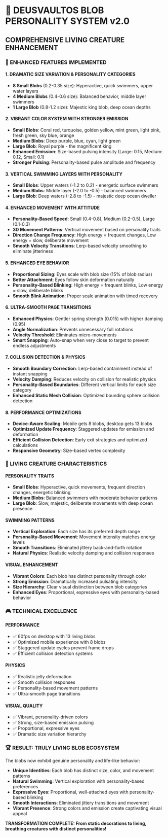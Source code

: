 # 🧬 DEUSVAULTOS BLOB PERSONALITY SYSTEM v2.0
## COMPREHENSIVE LIVING CREATURE ENHANCEMENT

### 🎯 ENHANCED FEATURES IMPLEMENTED

#### **1. DRAMATIC SIZE VARIATION & PERSONALITY CATEGORIES**
- **8 Small Blobs** (0.2-0.35 size): Hyperactive, quick swimmers, upper water layers
- **4 Medium Blobs** (0.4-0.6 size): Balanced behavior, middle layer swimmers  
- **1 Large Blob** (0.8-1.2 size): Majestic king blob, deep ocean depths

#### **2. VIBRANT COLOR SYSTEM WITH STRONGER EMISSION**
- **Small Blobs**: Coral red, turquoise, golden yellow, mint green, light pink, fresh green, sky blue, orange
- **Medium Blobs**: Deep purple, blue, cyan, light green
- **Large Blob**: Royal purple - the magnificent king
- **Enhanced Emission**: Size-based pulsing intensity (Large: 0.15, Medium: 0.12, Small: 0.1)
- **Stronger Pulsing**: Personality-based pulse amplitude and frequency

#### **3. VERTICAL SWIMMING LAYERS WITH PERSONALITY**
- **Small Blobs**: Upper waters (-1.2 to 0.2) - energetic surface swimmers
- **Medium Blobs**: Middle layer (-2.0 to -0.5) - balanced swimmers
- **Large Blob**: Deep waters (-2.8 to -1.5) - majestic deep ocean dweller

#### **4. ENHANCED MOVEMENT WITH ATTITUDE**
- **Personality-Based Speed**: Small (0.4-0.8), Medium (0.2-0.5), Large (0.1-0.3)
- **3D Movement Patterns**: Vertical movement based on personality traits
- **Direction Change Frequency**: High energy = frequent changes, Low energy = slow, deliberate movement
- **Smooth Velocity Transitions**: Lerp-based velocity smoothing to eliminate jitteriness

#### **5. ENHANCED EYE BEHAVIOR**
- **Proportional Sizing**: Eyes scale with blob size (15% of blob radius)
- **Better Attachment**: Eyes follow skin deformation naturally
- **Personality-Based Blinking**: High energy = frequent blinks, Low energy = slow, deliberate blinks
- **Smooth Blink Animation**: Proper scale animation with timed recovery

#### **6. ULTRA-SMOOTH PAGE TRANSITIONS**
- **Enhanced Physics**: Gentler spring strength (0.015) with higher damping (0.95)
- **Angle Normalization**: Prevents unnecessary full rotations
- **Velocity Threshold**: Eliminates micro-movements
- **Smart Snapping**: Auto-snap when very close to target to prevent endless adjustments

#### **7. COLLISION DETECTION & PHYSICS**
- **Smooth Boundary Correction**: Lerp-based containment instead of instant snapping
- **Velocity Damping**: Reduces velocity on collision for realistic physics
- **Personality-Based Boundaries**: Different vertical limits for each size category
- **Enhanced Static Mesh Collision**: Optimized bounding sphere collision detection

#### **8. PERFORMANCE OPTIMIZATIONS**
- **Device-Aware Scaling**: Mobile gets 8 blobs, desktop gets 13 blobs
- **Optimized Update Frequency**: Staggered updates for emission and deformation
- **Efficient Collision Detection**: Early exit strategies and optimized calculations
- **Responsive Geometry**: Size-based vertex complexity

### 🚀 LIVING CREATURE CHARACTERISTICS

#### **PERSONALITY TRAITS**
- **Small Blobs**: Hyperactive, quick movements, frequent direction changes, energetic blinking
- **Medium Blobs**: Balanced swimmers with moderate behavior patterns
- **Large Blob**: Slow, majestic, deliberate movements with deep ocean presence

#### **SWIMMING PATTERNS**
- **Vertical Exploration**: Each size has its preferred depth range
- **Personality-Based Movement**: Movement intensity matches energy levels
- **Smooth Transitions**: Eliminated jittery back-and-forth rotation
- **Natural Physics**: Realistic velocity damping and collision responses

#### **VISUAL ENHANCEMENT**
- **Vibrant Colors**: Each blob has distinct personality through color
- **Strong Emission**: Dramatically increased pulsating intensity
- **Size Hierarchy**: Clear visual distinction between blob categories
- **Enhanced Eyes**: Proportional, expressive eyes with personality-based behavior

### 🎮 TECHNICAL EXCELLENCE

#### **PERFORMANCE**
- ✅ 60fps on desktop with 13 living blobs
- ✅ Optimized mobile experience with 8 blobs
- ✅ Staggered update cycles prevent frame drops
- ✅ Efficient collision detection systems

#### **PHYSICS**
- ✅ Realistic jelly deformation
- ✅ Smooth collision responses
- ✅ Personality-based movement patterns
- ✅ Ultra-smooth page transitions

#### **VISUAL QUALITY**
- ✅ Vibrant, personality-driven colors
- ✅ Strong, size-based emission pulsing
- ✅ Proportional, expressive eyes
- ✅ Dramatic size variation hierarchy

### 🏆 RESULT: TRULY LIVING BLOB ECOSYSTEM

The blobs now exhibit genuine personality and life-like behavior:
- **Unique Identities**: Each blob has distinct size, color, and movement patterns
- **Natural Swimming**: Vertical exploration with personality-based preferences  
- **Expressive Eyes**: Proportional, well-attached eyes with personality-based blinking
- **Smooth Interactions**: Eliminated jittery transitions and movement
- **Vibrant Presence**: Strong colors and emission create captivating visual appeal

**TRANSFORMATION COMPLETE: From static decorations to living, breathing creatures with distinct personalities!**
